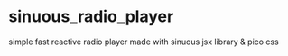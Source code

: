 # sinuous_radio_player
simple fast reactive radio player made with sinuous jsx library &amp; pico css
